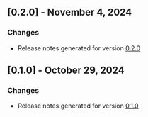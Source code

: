 ## [0.2.0] - November 4, 2024

### Changes
- Release notes generated for version [0.2.0](.release-notes/0.2.0/release.md)

## [0.1.0] - October 29, 2024

### Changes
- Release notes generated for version [0.1.0](.release-notes/0.1.0/release.md)

